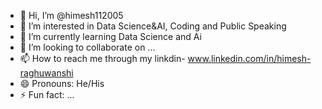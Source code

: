 - 👋 Hi, I’m @himesh112005
- 👀 I’m interested in  Data Science&AI, Coding and Public Speaking
- 🌱 I’m currently learning  Data Science and Ai
- 💞️ I’m looking to collaborate on ...
- 📫 How to reach me through my linkdin- www.linkedin.com/in/himesh-raghuwanshi                                        
- 😄 Pronouns: He/His
- ⚡ Fun fact: ...

<!---
himesh112005/himesh112005 is a ✨ special ✨ repository because its `README.md` (this file) appears on your GitHub profile.
You can click the Preview link to take a look at your changes.
--->
